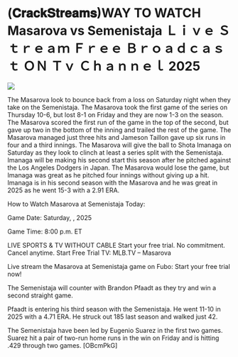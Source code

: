 # (𝐂𝐫𝐚𝐜𝐤𝐒𝐭𝐫𝐞𝐚𝐦𝐬)WAY TO WATCH Masarova vs Semenistaja Ｌｉｖｅ Ｓｔｒｅａｍ Ｆｒｅｅ Ｂｒｏａｄｃａｓｔ ＯＮ Ｔｖ Ｃｈａｎｎｅｌ  2025  
  
  
[![](https://i.imgur.com/qSNzIqt.png)](https://movie.rssnews.media/CfzdYsOFT.php)  
  
The Masarova look to bounce back from a loss on Saturday night when they take on the Semenistaja. The Masarova took the first game of the series on Thursday 10-6, but lost 8-1 on Friday and they are now 1-3 on the season. The Masarova scored the first run of the game in the top of the second, but gave up two in the bottom of the inning and trailed the rest of the game. The Masarova managed just three hits and Jameson Taillon gave up six runs in four and a third innings. The Masarova will give the ball to Shota Imanaga on Saturday as they look to clinch at least a series split with the Semenistaja. Imanaga will be making his second start this season after he pitched against the Los Angeles Dodgers in Japan. The Masarova would lose the game, but Imanaga was great as he pitched four innings without giving up a hit. Imanaga is in his second season with the Masarova and he was great in 2025 as he went 15-3 with a 2.91 ERA.

How to Watch Masarova at Semenistaja Today:

Game Date: Saturday, , 2025

Game Time: 8:00 p.m. ET

LIVE SPORTS & TV WITHOUT CABLE
Start your free trial. No commitment. Cancel anytime.
Start Free Trial
TV: MLB.TV – Masarova

Live stream the Masarova at Semenistaja game on Fubo: Start your free trial now!

The Semenistaja will counter with Brandon Pfaadt as they try and win a second straight game.

Pfaadt is entering his third season with the Semenistaja. He went 11-10 in 2025 with a 4.71 ERA. He struck out 185 last season and walked just 42.

The Semenistaja have been led by Eugenio Suarez in the first two games. Suarez hit a pair of two-run home runs in the win on Friday and is hitting .429 through two games. [OBcmPkG]